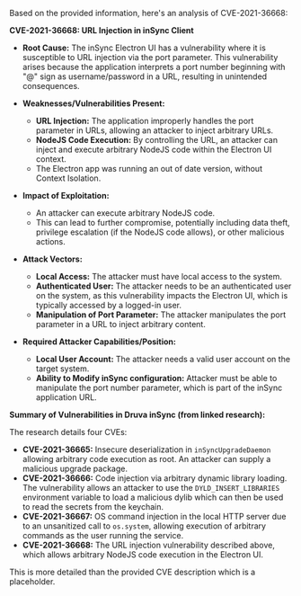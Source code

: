 Based on the provided information, here's an analysis of CVE-2021-36668:

**CVE-2021-36668: URL Injection in inSync Client**

*   **Root Cause:** The inSync Electron UI has a vulnerability where it is susceptible to URL injection via the port parameter. This vulnerability arises because the application interprets a port number beginning with "@" sign as username/password in a URL, resulting in unintended consequences.

*   **Weaknesses/Vulnerabilities Present:**
    *   **URL Injection:** The application improperly handles the port parameter in URLs, allowing an attacker to inject arbitrary URLs.
    *   **NodeJS Code Execution:** By controlling the URL, an attacker can inject and execute arbitrary NodeJS code within the Electron UI context.
    *   The Electron app was running an out of date version, without Context Isolation.

*   **Impact of Exploitation:**
    *   An attacker can execute arbitrary NodeJS code.
    *   This can lead to further compromise, potentially including data theft, privilege escalation (if the NodeJS code allows), or other malicious actions.

*   **Attack Vectors:**
    *   **Local Access:** The attacker must have local access to the system.
    *   **Authenticated User:** The attacker needs to be an authenticated user on the system, as this vulnerability impacts the Electron UI, which is typically accessed by a logged-in user.
    *   **Manipulation of Port Parameter:** The attacker manipulates the port parameter in a URL to inject arbitrary content.

*   **Required Attacker Capabilities/Position:**
    *   **Local User Account:** The attacker needs a valid user account on the target system.
    *   **Ability to Modify inSync configuration:** Attacker must be able to manipulate the port number parameter, which is part of the inSync application URL.

**Summary of Vulnerabilities in Druva inSync (from linked research):**

The research details four CVEs:

*   **CVE-2021-36665:** Insecure deserialization in `inSyncUpgradeDaemon` allowing arbitrary code execution as root. An attacker can supply a malicious upgrade package.
*   **CVE-2021-36666:** Code injection via arbitrary dynamic library loading. The vulnerability allows an attacker to use the `DYLD_INSERT_LIBRARIES` environment variable to load a malicious dylib which can then be used to read the secrets from the keychain.
*   **CVE-2021-36667:** OS command injection in the local HTTP server due to an unsanitized call to `os.system`, allowing execution of arbitrary commands as the user running the service.
*   **CVE-2021-36668:** The URL injection vulnerability described above, which allows arbitrary NodeJS code execution in the Electron UI.

This is more detailed than the provided CVE description which is a placeholder.